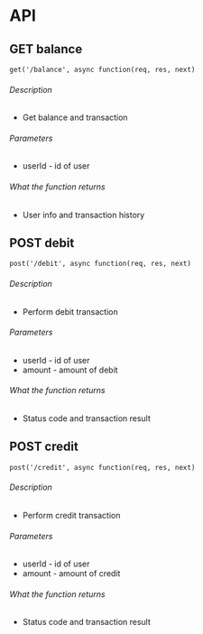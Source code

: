 # API

## GET balance

    get('/balance', async function(req, res, next)

###### Description 
- Get balance and transaction

###### Parameters 
- userId - id of user

###### What the function returns
- User info and transaction history

## POST debit

    post('/debit', async function(req, res, next)

###### Description 
- Perform debit transaction

###### Parameters 
- userId - id of user
- amount - amount of debit

###### What the function returns
- Status code and transaction result

## POST credit

    post('/credit', async function(req, res, next)

###### Description 
- Perform credit transaction

###### Parameters 
- userId - id of user
- amount - amount of credit

###### What the function returns
- Status code and transaction result
